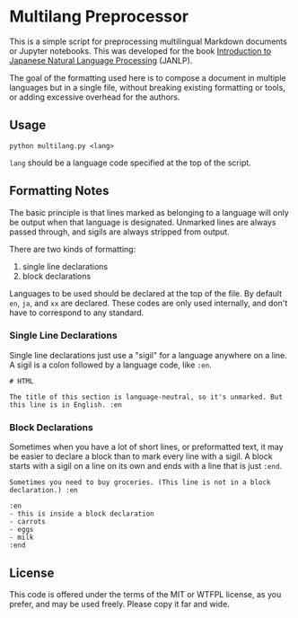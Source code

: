 # Multilang Preprocessor

This is a simple script for preprocessing multilingual Markdown documents or Jupyter notebooks. This was developed for the book [Introduction to Japanese Natural Language Processing](https://www.japanesenlp.com/) (JANLP). 

The goal of the formatting used here is to compose a document in multiple languages but in a single file, without breaking existing formatting or tools, or adding excessive overhead for the authors.  

## Usage

```
python multilang.py <lang>
```

`lang` should be a language code specified at the top of the script.

## Formatting Notes

The basic principle is that lines marked as belonging to a language will only be output when that language is designated. Unmarked lines are always passed through, and sigils are always stripped from output.

There are two kinds of formatting:

1. single line declarations
2. block declarations

Languages to be used should be declared at the top of the file. By default `en`, `ja`, and `xx` are declared. These codes are only used internally, and don't have to correspond to any standard.

### Single Line Declarations

Single line declarations just use a "sigil" for a language anywhere on a line. A sigil is a colon followed by a language code, like `:en`. 

```
# HTML

The title of this section is language-neutral, so it's unmarked. But this line is in English. :en
```

### Block Declarations

Sometimes when you have a lot of short lines, or preformatted text, it may be easier to declare a block than to mark every line with a sigil. A block starts with a sigil on a line on its own and ends with a line that is just `:end`. 

```
Sometimes you need to buy groceries. (This line is not in a block declaration.) :en

:en
- this is inside a block declaration
- carrots
- eggs
- milk
:end
```

## License

This code is offered under the terms of the MIT or WTFPL license, as you prefer, and may be used freely. Please copy it far and wide.
